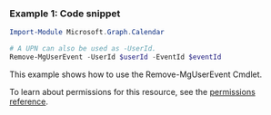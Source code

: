 ### Example 1: Code snippet

```powershellImport-Module Microsoft.Graph.Calendar

# A UPN can also be used as -UserId.
Remove-MgUserEvent -UserId $userId -EventId $eventId
```
This example shows how to use the Remove-MgUserEvent Cmdlet.
To learn about permissions for this resource, see the [permissions reference](/graph/permissions-reference).

